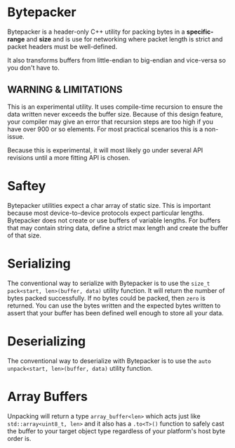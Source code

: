 # Bytepacker
Bytepacker is a header-only C++ utility for packing bytes in a **specific-range** and **size** and is use for networking where packet length is strict and packet headers must be well-defined. 

It also transforms buffers from little-endian to big-endian and vice-versa so you don't
have to.

## WARNING & LIMITATIONS
This is an experimental utility. It uses compile-time recursion to ensure the data written
never exceeds the buffer size. Because of this design feature, your compiler may 
give an error that recursion steps are too high if you have over 900 or so elements.
For most practical scenarios this is a non-issue.

Because this is experimental, it will most likely go under several API revisions
until a more fitting API is chosen.

# Saftey
Bytepacker utilities expect a char array of static size. This is important because most device-to-device protocols expect particular lengths. Bytepacker does not create or use buffers of variable lengths. For buffers that may contain string data, define a strict max length and create the buffer of that size.

# Serializing
The conventional way to serialize with Bytepacker is to use the `size_t pack<start, len>(buffer, data)` utility function. It will return the number of bytes packed successfully. If no bytes could be packed, then `zero` is returned. You can use the bytes written and the expected
bytes written to assert that your buffer has been defined well enough to store all your data.

# Deserializing
The conventional way to deserialize with Bytepacker is to use the `auto unpack<start, len>(buffer, data)` utility function.

# Array Buffers
Unpacking will return a type `array_buffer<len>` which acts just like `std::array<uint8_t, len>` and it also has a `.to<T>()` function to safely cast the buffer to your target 
object type regardless of your platform's host byte order is.